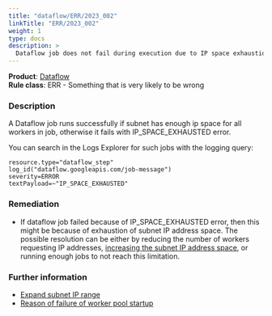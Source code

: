 ```yaml
---
title: "dataflow/ERR/2023_002"
linkTitle: "ERR/2023_002"
weight: 1
type: docs
description: >
  Dataflow job does not fail during execution due to IP space exhaustion
---
```


**Product**: [Dataflow](https://cloud.google.com/dataflow)\
**Rule class**: ERR - Something that is very likely to be wrong

### Description

A Dataflow job runs successfully if subnet has enough ip space for all workers in job,
otherwise it fails with IP_SPACE_EXHAUSTED error.

You can search in the Logs Explorer for such jobs with the logging query:
```
resource.type="dataflow_step"
log_id("dataflow.googleapis.com/job-message")
severity=ERROR
textPayload=~"IP_SPACE_EXHAUSTED"
```

### Remediation
- If dataflow job failed because of IP_SPACE_EXHAUSTED error, then this might be because of exhaustion of subnet IP address space. The possible resolution can be either by reducing the number of workers requesting IP addresses, [increasing the subnet IP address space](https://cloud.google.com/sdk/gcloud/reference/compute/networks/subnets/expand-ip-range), or running enough jobs to not reach this limitation.

### Further information

- [Expand subnet IP range](https://cloud.google.com/sdk/gcloud/reference/compute/networks/subnets/expand-ip-range)
- [Reason of failure of worker pool startup](https://cloud.google.com/dataflow/docs/guides/common-errors#worker-pool-failure)
